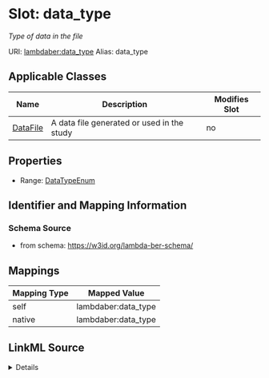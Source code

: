 

# Slot: data_type 


_Type of data in the file_





URI: [lambdaber:data_type](https://w3id.org/lambda-ber-schema/data_type)
Alias: data_type

<!-- no inheritance hierarchy -->





## Applicable Classes

| Name | Description | Modifies Slot |
| --- | --- | --- |
| [DataFile](DataFile.md) | A data file generated or used in the study |  no  |






## Properties

* Range: [DataTypeEnum](DataTypeEnum.md)




## Identifier and Mapping Information






### Schema Source


* from schema: https://w3id.org/lambda-ber-schema/




## Mappings

| Mapping Type | Mapped Value |
| ---  | ---  |
| self | lambdaber:data_type |
| native | lambdaber:data_type |




## LinkML Source

<details>
```yaml
name: data_type
description: Type of data in the file
from_schema: https://w3id.org/lambda-ber-schema/
rank: 1000
alias: data_type
owner: DataFile
domain_of:
- DataFile
range: DataTypeEnum

```
</details>